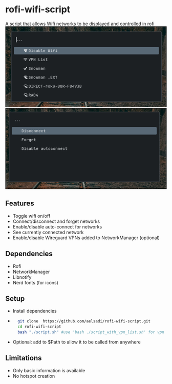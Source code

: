 # rofi-wifi-script
A script that allows Wifi networks to be displayed and controlled in rofi
![](assets/main_menu_example.png)
![](assets/connected_menu_example.png)
## Features
- Toggle wifi on/off 
- Connect/disconnect and forget networks
- Enable/disable auto-connect for networks 
- See currently connected network 
- Enable/disable Wireguard VPNs added to NetworkManager (optional)
## Dependencies 
- Rofi
- NetworkManager 
- Libnotify
- Nerd fonts (for icons)
## Setup
- Install dependencies  
- ```bash 
    git clone  https://github.com/aelsadi/rofi-wifi-script.git
    cd rofi-wifi-script
    bash "./script.sh" #use 'bash ./script_with_vpn_list.sh' for vpn list 
    ```
- Optional: add to $Path to allow it to be called from anywhere
## Limitations
- Only basic information is available
- No hotspot creation
